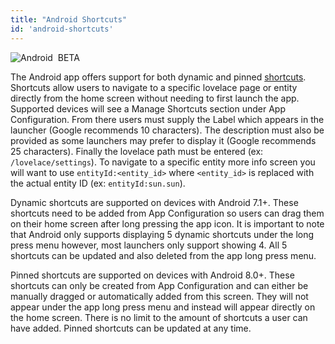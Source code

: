 ```yaml
---
title: "Android Shortcuts"
id: 'android-shortcuts'
---
```


![Android](/assets/android.svg) &nbsp;<span class="beta">BETA</span><br />

The Android app offers support for both dynamic and pinned [shortcuts](https://developer.android.com/guide/topics/ui/shortcuts). Shortcuts allow users to navigate to a specific lovelace page or entity directly from the home screen without needing to first launch the app. Supported devices will see a Manage Shortcuts section under App Configuration. From there users must supply the Label which appears in the launcher (Google recommends 10 characters). The description must also be provided as some launchers may prefer to display it (Google recommends 25 characters). Finally the lovelace path must be entered (ex: `/lovelace/settings`). To navigate to a specific entity more info screen you will want to use `entityId:<entity_id>` where `<entity_id>` is replaced with the actual entity ID (ex: `entityId:sun.sun`).

Dynamic shortcuts are supported on devices with Android 7.1+. These shortcuts need to be added from App Configuration so users can drag them on their home screen after long pressing the app icon. It is important to note that Android only supports displaying 5 dynamic shortcuts under the long press menu however, most launchers only support showing 4. All 5 shortcuts can be updated and also deleted from the app long press menu.

Pinned shortcuts are supported on devices with Android 8.0+. These shortcuts can only be created from App Configuration and can either be manually dragged or automatically added from this screen. They will not appear under the app long press menu and instead will appear directly on the home screen. There is no limit to the amount of shortcuts a user can have added. Pinned shortcuts can be updated at any time.
